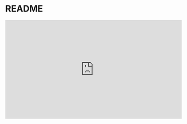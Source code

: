 # README


<iframe width="560" height="315" src="https://www.youtube.com/embed/Wh8EHRf2lOY" title="YouTube video player" frameborder="0" allow="accelerometer; autoplay; clipboard-write; encrypted-media; gyroscope; picture-in-picture" allowfullscreen></iframe>